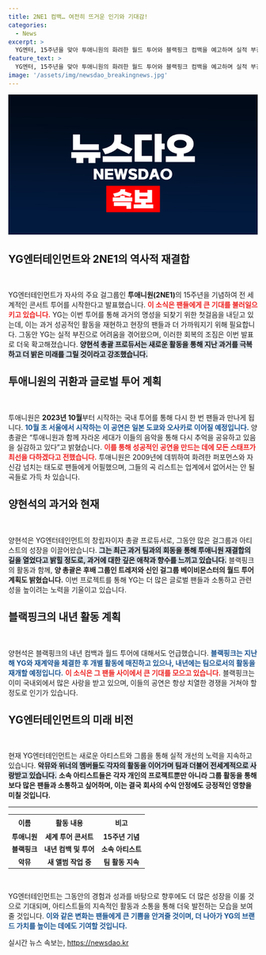 ```yaml
---
title: 2NE1 컴백… 여전히 뜨거운 인기와 기대감!
categories:
  - News
excerpt: >
  YG엔터, 15주년을 맞아 투애니원의 화려한 월드 투어와 블랙핑크 컴백을 예고하며 실적 부진 극복을 위한 포부를 밝혔다. 글로벌 팬들이 기다려온 이 역사적인 순간, 팬들이 주목해야 할 스펙타클한 공연들이 성큼 다가오고 있다!
feature_text: >
  YG엔터, 15주년을 맞아 투애니원의 화려한 월드 투어와 블랙핑크 컴백을 예고하며 실적 부진 극복을 위한 포부를 밝혔다. 글로벌 팬들이 기다려온 이 역사적인 순간, 팬들이 주목해야 할 스펙타클한 공연들이 성큼 다가오고 있다!
image: '/assets/img/newsdao_breakingnews.jpg'
---
```


<p><img src="/assets/img/newsdao_breakingnews.jpg" alt="implanttips 속보" /></p>

<h2 data-ke-size="size26">YG엔터테인먼트와 2NE1의 역사적 재결합</h2>

<p data-ke-size="size16">&nbsp;</p>

<p>YG엔터테인먼트가 자사의 주요 걸그룹인 <b>투애니원(2NE1)</b>의 15주년을 기념하여 전 세계적인 콘서트 투어를 시작한다고 발표했습니다. <b><span style="color: #ee2323;">이 소식은 팬들에게 큰 기대를 불러일으키고 있습니다.</span></b> YG는 이번 투어를 통해 과거의 명성을 되찾기 위한 첫걸음을 내딛고 있는데, 이는 과거 성공적인 활동을 재현하고 현장의 팬들과 더 가까워지기 위해 필요합니다. 그동안 YG는 실적 부진으로 어려움을 겪어왔으며, 이러한 회복의 조짐은 이번 발표로 더욱 확고해졌습니다. <b><span style="background-color: #21538527;">양현석 총괄 프로듀서는 새로운 활동을 통해 지난 과거를 극복하고 더 밝은 미래를 그릴 것이라고 강조했습니다.</span></b> </p>

<h2 data-ke-size="size26">투애니원의 귀환과 글로벌 투어 계획</h2>

<p data-ke-size="size16">&nbsp;</p>

<p>투애니원은 <b>2023년 10월</b>부터 시작하는 국내 투어를 통해 다시 한 번 팬들과 만나게 됩니다. <b><span style="color: #1a5490;">10월 초 서울에서 시작하는 이 공연은 일본 도쿄와 오사카로 이어질 예정입니다.</span></b> 양 총괄은 “투애니원과 함께 자라온 세대가 이들의 음악을 통해 다시 추억을 공유하고 있음을 실감하고 있다”고 밝혔습니다. <b><span style="color: #ee2323;">이를 통해 성공적인 공연을 만드는 데에 모든 스태프가 최선을 다하겠다고 전했습니다.</span></b> 투애니원은 2009년에 데뷔하여 화려한 퍼포먼스와 자신감 넘치는 태도로 팬들에게 어필했으며, 그들의 곡 리스트는 업계에서 없어서는 안 될 곡들로 가득 차 있습니다.</p>

<h2 data-ke-size="size26">양현석의 과거와 현재</h2>

<p data-ke-size="size16">&nbsp;</p>

<p>양현석은 YG엔터테인먼트의 창립자이자 총괄 프로듀서로, 그동안 많은 걸그룹과 아티스트의 성장을 이끌어왔습니다. <b><span style="background-color: #21538527;">그는 최근 과거 팀과의 회동을 통해 투애니원 재결합의 길을 열었다고 밝힐 정도로, 과거에 대한 깊은 애착과 향수를 느끼고 있습니다.</span></b> 블랙핑크의 활동과 함께, <b>양 총괄은 후배 그룹인 트레저와 신인 걸그룹 베이비몬스터의 월드 투어 계획도 밝혔습니다.</b> 이번 프로젝트를 통해 YG는 더 많은 글로벌 팬들과 소통하고 관련성을 높이려는 노력을 기울이고 있습니다.</p>

<h2 data-ke-size="size26">블랙핑크의 내년 활동 계획</h2>

<p data-ke-size="size16">&nbsp;</p>

<p>양현석은 블랙핑크의 내년 컴백과 월드 투어에 대해서도 언급했습니다. <b><span style="color: #1a5490;">블랙핑크는 지난해 YG와 재계약을 체결한 후 개별 활동에 매진하고 있으나, 내년에는 팀으로서의 활동을 재개할 예정입니다.</span></b> <b><span style="color: #ee2323;">이 소식은 그 팬들 사이에서 큰 기대를 모으고 있습니다.</span></b> 블랙핑크는 이미 국내외에서 많은 사랑을 받고 있으며, 이들의 공연은 항상 치열한 경쟁을 거쳐야 할 정도로 인기가 있습니다. </p>

<h2 data-ke-size="size26">YG엔터테인먼트의 미래 비전</h2>

<p data-ke-size="size16">&nbsp;</p>

<p>현재 YG엔터테인먼트는 새로운 아티스트와 그룹을 통해 실적 개선의 노력을 지속하고 있습니다. <b><span style="background-color: #21538527;">악뮤와 위너의 멤버들도 각자의 활동을 이어가며 팀과 더불어 전세계적으로 사랑받고 있습니다.</span></b> <b>소속 아티스트들은 각자 개인의 프로젝트뿐만 아니라 그룹 활동을 통해 보다 많은 팬들과 소통하고 싶어하며, 이는 결국 회사의 수익 안정에도 긍정적인 영향을 미칠 것입니다.</b> </p>

<hr>

<table style="width: 100%; border-collapse: collapse;">
    <tr>
        <th style="text-align: center; height: 25px;">이름</th>
        <th style="text-align: center; height: 25px;">활동 내용</th>
        <th style="text-align: center; height: 25px;">비고</th>
    </tr>
    <tr>
        <td style="text-align: center; height: 17px;"><b>투애니원</b></td>
        <td style="text-align: center; height: 17px;"><b>세계 투어 콘서트</b></td>
        <td style="text-align: center; height: 17px;"><b>15주년 기념</b></td>
    </tr>
    <tr>
        <td style="text-align: center; height: 17px;"><b>블랙핑크</b></td>
        <td style="text-align: center; height: 17px;"><b>내년 컴백 및 투어</b></td>
        <td style="text-align: center; height: 17px;"><b>소속 아티스트</b></td>
    </tr>
    <tr>
        <td style="text-align: center; height: 17px;"><b>악뮤</b></td>
        <td style="text-align: center; height: 17px;"><b>새 앨범 작업 중</b></td>
        <td style="text-align: center; height: 17px;"><b>팀 활동 지속</b></td>
    </tr>
</table>

<p data-ke-size="size16">&nbsp;</p>

<p>YG엔터테인먼트는 그동안의 경험과 성과를 바탕으로 향후에도 더 많은 성장을 이룰 것으로 기대되며, 아티스트들의 지속적인 활동과 소통을 통해 더욱 발전하는 모습을 보여줄 것입니다. <b><span style="color: #1a5490;">이와 같은 변화는 팬들에게 큰 기쁨을 안겨줄 것이며, 더 나아가 YG의 브랜드 가치를 높이는 데에도 기여할 것입니다.</span></b></p>
실시간 뉴스 속보는, <a href="https://newsdao.kr" rel="dofollow">https://newsdao.kr</a>


